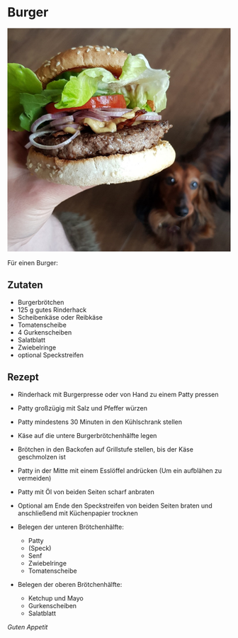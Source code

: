 # Burger

![img](imgs/Burger.jpg)

Für einen Burger:

## Zutaten
- Burgerbrötchen
- 125 g gutes Rinderhack
- Scheibenkäse oder Reibkäse
- Tomatenscheibe
- 4 Gurkenscheiben
- Salatblatt
- Zwiebelringe
- optional Speckstreifen

## Rezept
- Rinderhack mit Burgerpresse oder von Hand zu einem Patty pressen

- Patty großzügig mit Salz und Pfeffer würzen

- Patty mindestens 30 Minuten in den Kühlschrank stellen

- Käse auf die untere Burgerbrötchenhälfte legen

- Brötchen in den Backofen auf Grillstufe stellen, bis der Käse geschmolzen ist

- Patty in der Mitte mit einem Esslöffel andrücken (Um ein aufblähen zu vermeiden)

- Patty mit Öl von beiden Seiten scharf anbraten

- Optional am Ende den Speckstreifen von beiden Seiten braten und anschließend mit Küchenpapier trocknen

- Belegen der unteren Brötchenhälfte:
  - Patty
  - (Speck)
  - Senf
  - Zwiebelringe
  - Tomatenscheibe

- Belegen der oberen Brötchenhälfte:
  - Ketchup und Mayo
  - Gurkenscheiben
  - Salatblatt

*Guten Appetit*

